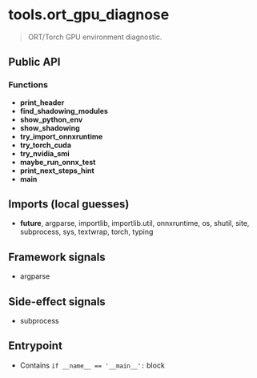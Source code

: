 # tools.ort_gpu_diagnose

> ORT/Torch GPU environment diagnostic.

## Public API


### Functions
- **print_header**
- **find_shadowing_modules**
- **show_python_env**
- **show_shadowing**
- **try_import_onnxruntime**
- **try_torch_cuda**
- **try_nvidia_smi**
- **maybe_run_onnx_test**
- **print_next_steps_hint**
- **main**

## Imports (local guesses)
- __future__, argparse, importlib, importlib.util, onnxruntime, os, shutil, site, subprocess, sys, textwrap, torch, typing

## Framework signals
- argparse

## Side-effect signals
- subprocess

## Entrypoint
- Contains `if __name__ == '__main__':` block